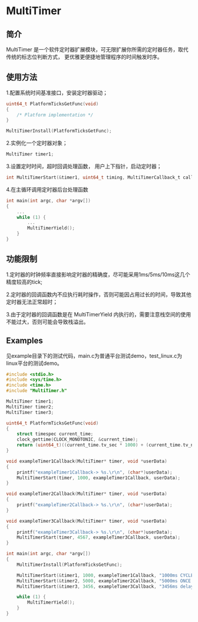 # MultiTimer

## 简介

MultiTimer 是一个软件定时器扩展模块，可无限扩展你所需的定时器任务，取代传统的标志位判断方式， 更优雅更便捷地管理程序的时间触发时序。

## 使用方法

1.配置系统时间基准接口，安装定时器驱动；

```c
uint64_t PlatformTicksGetFunc(void)
{
    /* Platform implementation */
}

MultiTimerInstall(PlatformTicksGetFunc);
```

2.实例化一个定时器对象；

```c
MultiTimer timer1;
```

3.设置定时时间，超时回调处理函数， 用户上下指针，启动定时器；

```c
int MultiTimerStart(&timer1, uint64_t timing, MultiTimerCallback_t callback, void* userData);
```

4.在主循环调用定时器后台处理函数

```c
int main(int argc, char *argv[])
{
    ...
    while (1) {
        ...
        MultiTimerYield();
    }
}
```

## 功能限制

1.定时器的时钟频率直接影响定时器的精确度，尽可能采用1ms/5ms/10ms这几个精度较高的tick;

2.定时器的回调函数内不应执行耗时操作，否则可能因占用过长的时间，导致其他定时器无法正常超时；

3.由于定时器的回调函数是在 MultiTimerYield 内执行的，需要注意栈空间的使用不能过大，否则可能会导致栈溢出。

## Examples

见example目录下的测试代码，main.c为普通平台测试demo，test_linux.c为linux平台的测试demo。

```c
#include <stdio.h>
#include <sys/time.h>
#include <time.h>
#include "MultiTimer.h"

MultiTimer timer1;
MultiTimer timer2;
MultiTimer timer3;

uint64_t PlatformTicksGetFunc(void)
{
    struct timespec current_time;
    clock_gettime(CLOCK_MONOTONIC, &current_time);
    return (uint64_t)((current_time.tv_sec * 1000) + (current_time.tv_nsec / 1000000));
}

void exampleTimer1Callback(MultiTimer* timer, void *userData)
{
    printf("exampleTimer1Callback-> %s.\r\n", (char*)userData);
    MultiTimerStart(timer, 1000, exampleTimer1Callback, userData);
}

void exampleTimer2Callback(MultiTimer* timer, void *userData)
{
    printf("exampleTimer2Callback-> %s.\r\n", (char*)userData);
}

void exampleTimer3Callback(MultiTimer* timer, void *userData)
{
    printf("exampleTimer3Callback-> %s.\r\n", (char*)userData);
    MultiTimerStart(timer, 4567, exampleTimer3Callback, userData);
}

int main(int argc, char *argv[])
{
    MultiTimerInstall(PlatformTicksGetFunc);

    MultiTimerStart(&timer1, 1000, exampleTimer1Callback, "1000ms CYCLE timer");
    MultiTimerStart(&timer2, 5000, exampleTimer2Callback, "5000ms ONCE timer");
    MultiTimerStart(&timer3, 3456, exampleTimer3Callback, "3456ms delay start, 4567ms CYCLE timer");

    while (1) {
        MultiTimerYield();
    }
}
```
